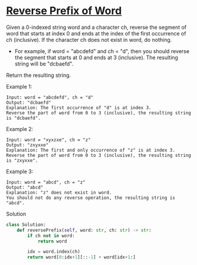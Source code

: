 # [Reverse Prefix of Word](https://leetcode.com/problems/reverse-prefix-of-word/)

Given a 0-indexed string word and a character ch, reverse the segment of word that starts at index 0 and ends at the 
index of the first occurrence of ch (inclusive). If the character ch does not exist in word, do nothing.

- For example, if word = "abcdefd" and ch = "d", then you should reverse the segment that starts at 0 and ends at 3 
(inclusive). The resulting string will be "dcbaefd".

Return the resulting string.

Example 1:
```
Input: word = "abcdefd", ch = "d"
Output: "dcbaefd"
Explanation: The first occurrence of "d" is at index 3. 
Reverse the part of word from 0 to 3 (inclusive), the resulting string is "dcbaefd".
```
Example 2:
```
Input: word = "xyxzxe", ch = "z"
Output: "zxyxxe"
Explanation: The first and only occurrence of "z" is at index 3.
Reverse the part of word from 0 to 3 (inclusive), the resulting string is "zxyxxe".
```
Example 3:
```
Input: word = "abcd", ch = "z"
Output: "abcd"
Explanation: "z" does not exist in word.
You should not do any reverse operation, the resulting string is "abcd".
```
Solution
```python
class Solution:
    def reversePrefix(self, word: str, ch: str) -> str:
        if ch not in word:
            return word

        idx = word.index(ch)
        return word[0:idx+1][::-1] + word[idx+1:]
```

